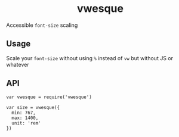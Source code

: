 <h1 align="center">vwesque</h1>

Accessible `font-size` scaling

## Usage

Scale your `font-size` without using `%` instead of `vw` but without JS or whatever


## API

```
var vwesque = require('vwesque')

var size = vwesque({
  min: 767,
  max: 1400,
  unit: 'rem'
})
```